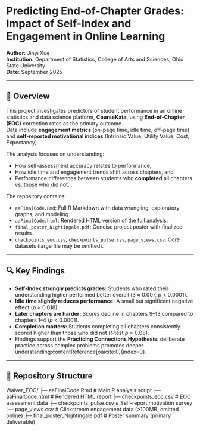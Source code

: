 # Predicting End-of-Chapter Grades: Impact of Self-Index and Engagement in Online Learning

**Author:** Jinyi Xue  
**Institution:** Department of Statistics, College of Arts and Sciences, Ohio State University  
**Date:** September 2025  

---

## 📘 Overview
This project investigates predictors of student performance in an online statistics and data science platform, **CourseKata**, using **End-of-Chapter (EOC)** correction rates as the primary outcome.  
Data include **engagement metrics** (on-page time, idle time, off-page time) and **self-reported motivational indices** (Intrinsic Value, Utility Value, Cost, Expectancy).  

The analysis focuses on understanding:  
- How self-assessment accuracy relates to performance,  
- How idle time and engagement trends shift across chapters, and  
- Performance differences between students who **completed** all chapters vs. those who did not.

The repository contains:
- `aaFinalCode.Rmd`: Full R Markdown with data wrangling, exploratory graphs, and modeling.  
- `aaFinalCode.html`: Rendered HTML version of the full analysis.  
- `final_poster_Nightingale.pdf`: Concise project poster with finalized results.  
- `checkpoints_eoc.csv`, `checkpoints_pulse.csv`, `page_views.csv`: Core datasets (large file may be omitted).  

---

## 🔍 Key Findings
- **Self-Index strongly predicts grades:** Students who rated their understanding higher performed better overall (β ≈ 0.007, *p* < 0.0001).  
- **Idle time slightly reduces performance:** A small but significant negative effect (*p* ≈ 0.018).  
- **Later chapters are harder:** Scores decline in chapters 9–13 compared to chapters 1–4 (*p* < 0.0001).  
- **Completion matters:** Students completing all chapters consistently scored higher than those who did not (*t*-test *p* ≈ 0.08).  
- Findings support the **Practicing Connections Hypothesis**: deliberate practice across complex problems promotes deeper understanding:contentReference[oaicite:0]{index=0}.

---

## 📂 Repository Structure
Waiver_EOC/
├─ aaFinalCode.Rmd # Main R analysis script
├─ aaFinalCode.html # Rendered HTML report
├─ checkpoints_eoc.csv # EOC assessment data
├─ checkpoints_pulse.csv # Self-report motivation survey
├─ page_views.csv # Clickstream engagement data (>100MB, omitted online)
├─ final_poster_Nightingale.pdf # Poster summary (primary deliverable)
